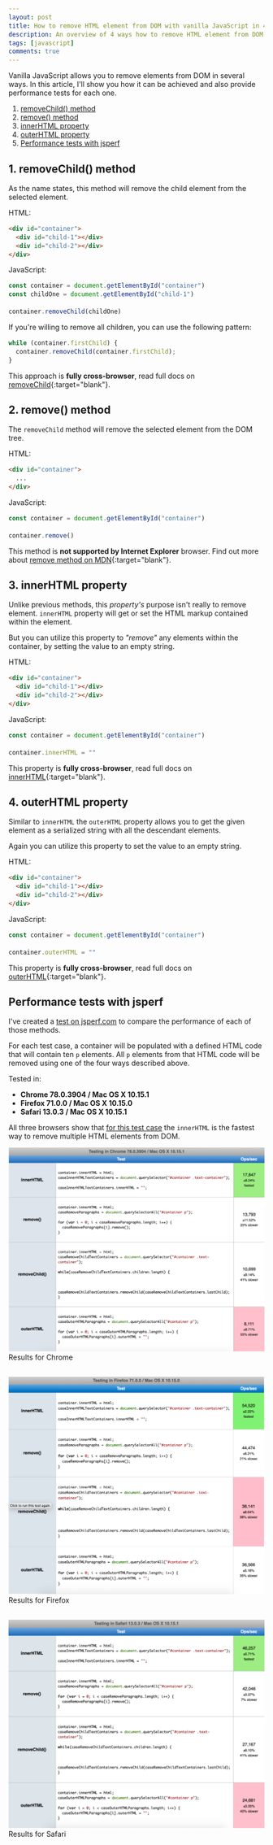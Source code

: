 ```yaml
---
layout: post
title: How to remove HTML element from DOM with vanilla JavaScript in 4 ways
description: An overview of 4 ways how to remove HTML element from DOM with vanilla JavaScript. Plus jsperf performance tests.
tags: [javascript]
comments: true
---
```


Vanilla JavaScript allows you to remove elements from DOM in several ways. In this article, I'll show you how it can be achieved and also provide performance tests for each one.

1. [removeChild() method](#1-removechild-method)
2. [remove() method](#2-remove-method)
3. [innerHTML property](#3-innerhtml-property)
4. [outerHTML property](#4-outerhtml-property)
5. [Performance tests with jsperf](#performance-tests-with-jsperf)

## 1. removeChild() method

As the name states, this method will remove the child element from the selected element.

HTML:
```html
<div id="container">
  <div id="child-1"></div>
  <div id="child-2"></div>
</div>
```
JavaScript:
```javascript
const container = document.getElementById("container")
const childOne = document.getElementById("child-1")

container.removeChild(childOne)
```
If you're willing to remove all children, you can use the following pattern:

```javascript
while (container.firstChild) {
  container.removeChild(container.firstChild);
}
```

This approach is **fully cross-browser**, read full docs on [removeChild](https://developer.mozilla.org/en-US/docs/Web/API/Node/removeChild){:target="blank"}.

## 2. remove() method

The `removeChild` method will remove the selected element from the DOM tree.

HTML:
```html
<div id="container">
  ...
</div>
```
JavaScript:
```javascript
const container = document.getElementById("container")

container.remove()
```
This method is **not supported by Internet Explorer** browser. Find out more about [remove method on MDN](https://developer.mozilla.org/en-US/docs/Web/API/ChildNode/remove){:target="blank"}.

## 3. innerHTML property

Unlike previous methods, this *property's* purpose isn't really to remove element. `innerHTML` property will get or set the HTML markup contained within the element.

But you can utilize this property to *"remove"* any elements within the container, by setting the value to an empty string.

HTML:
```html
<div id="container">
  <div id="child-1"></div>
  <div id="child-2"></div>
</div>
```
JavaScript:
```javascript
const container = document.getElementById("container")

container.innerHTML = ""
```

This property is **fully cross-browser**, read full docs on [innerHTML](https://developer.mozilla.org/en-US/docs/Web/API/Element/innerHTML){:target="blank"}.

## 4. outerHTML property

Similar to `innerHTML` the `outerHTML` property allows you to get the given element as a serialized string with all the descendant elements.

Again you can utilize this property to set the value to an empty string.

HTML:
```html
<div id="container">
  <div id="child-1"></div>
  <div id="child-2"></div>
</div>
```
JavaScript:
```javascript
const container = document.getElementById("container")

container.outerHTML = ""
```

This property is **fully cross-browser**, read full docs on [outerHTML](https://developer.mozilla.org/en-US/docs/Web/API/Element/outerHTML){:target="blank"}.

## Performance tests with jsperf

I've created a [test on jsperf.com](https://jsperf.com/remove-elements-from-dom) to compare the performance of each of those methods.

For each test case, a container will be populated with a defined HTML code that will contain ten `p` elements. All `p` elements from that HTML code will be removed using one of the four ways described above.

Tested in:
* **Chrome 78.0.3904 / Mac OS X 10.15.1**
* **Firefox 71.0.0 / Mac OS X 10.15.0**
* **Safari 13.0.3 / Mac OS X 10.15.1**

All three browsers show that <u>for this test case</u> the `innerHTML` is the fastest way to remove multiple HTML elements from DOM.

<style>
figure {
  margin: 0 0 30px
}
</style>

<figure>
  <img class="shadow" src="/images/remove-elements-from-dom/remove-elements-from-dom-chrome-test.png" alt="Remove elements from DOM Chrome browser test results" loading="lazy">
  <figcaption>Results for Chrome</figcaption>
</figure>

<figure>
  <img class="shadow" src="/images/remove-elements-from-dom/remove-elements-from-dom-firefox-test.png" alt="Remove elements from DOM Firefox browser test results" loading="lazy">
  <figcaption>Results for Firefox</figcaption>
</figure>

<figure>
  <img class="shadow" src="/images/remove-elements-from-dom/remove-elements-from-dom-safari-test.png" alt="Remove elements from DOM Safari browser test results" loading="lazy">
  <figcaption>Results for Safari</figcaption>
</figure>